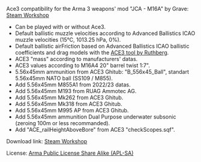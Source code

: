 Ace3 compatibility for the Arma 3 weapons' mod "JCA - M16A" by Grave: [Steam Workshop](https://steamcommunity.com/sharedfiles/filedetails/?id=3343727154)
- Can be played with or without Ace3.
- Default ballistic muzzle velocities according to Advanced Ballistics ICAO muzzle velocities (15°C, 1013.25 hPa, 0%).
- Default ballistic airFriction based on Advanced Ballistics ICAO ballistic coefficients and drag models with the [ACE3 tool by Ruthberg](https://github.com/acemod/ACE3/blob/master/tools/generate_airfriction_config.py).
- ACE3 "mass" according to manufacturers' datas.
- ACE3 values according to M16A4 20" barrel twist 1:7".
- 5.56x45mm ammunition from ACE3 Ghitub: "B_556x45_Ball", standart 5.56x45mm NATO ball (SS109 / M855).
- Add 5.56x45mm M855A1 from 2022/23 datas.
- Add 5.56x45mm M193 from RUAG Ammotec AG.
- Add 5.56x45mm Mk262 from ACE3 Ghitub.
- Add 5.56x45mm Mk318 from ACE3 Ghitub.
- Add 5.56x45mm M995 AP from ACE3 Ghitub.
- Add 5.56x45mm ammunition Dual Purpose underwater subsonic (zeroing 100m or less recommanded).
- Add "ACE_railHeightAboveBore" from ACE3 "checkScopes.sqf".

Download link: [Steam Workshop](https://steamcommunity.com/sharedfiles/filedetails/?id=3347273393)

License: [Arma Public License Share Alike (APL-SA)](https://www.bohemia.net/community/licenses/arma-public-license-share-alike)
